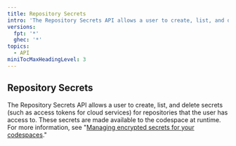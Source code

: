 ```yaml
---
title: Repository Secrets
intro: 'The Repository Secrets API allows a user to create, list, and delete secrets (such as access tokens for cloud services) for repositories that the user has access to.'
versions:
  fpt: '*'
  ghec: '*'
topics:
  - API
miniTocMaxHeadingLevel: 3
---
```


## Repository Secrets

The Repository Secrets API allows a user to create, list, and delete secrets (such as access tokens for cloud services) for repositories that the user has access to. These secrets are made available to the codespace at runtime. For more information, see "[Managing encrypted secrets for your codespaces](/codespaces/managing-your-codespaces/managing-encrypted-secrets-for-your-codespaces)."
